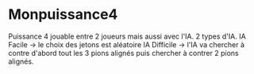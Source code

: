 # Monpuissance4

Puissance 4 jouable entre 2 joueurs mais aussi avec l'IA.
2 types d'IA.
IA Facile -> le choix des jetons est aléatoire
IA Difficile -> l'IA va chercher à contre d'abord tout les 3 pions alignés puis chercher à contrer 2 pions alignés. 
